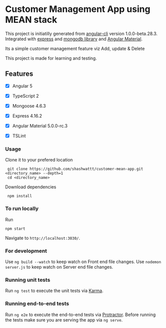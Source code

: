 # Customer Management App using MEAN stack

This project is initiatilly generated from [angular-cli](https://github.com/angular/angular-cli) version 1.0.0-beta.28.3.
Integrated with [express](https://expressjs.com/) and [mongodb library](http://mongoosejs.com/) and [Angular Material](https://material.angular.io/). 

Its a simple customer management feature viz Add, update & Delete

This project is made for learning and testing.

## Features
- [x] Angular 5
- [x] TypeScript 2
- [x] Mongoose 4.6.3
- [x] Express 4.16.2
- [x] Angular Material 5.0.0-rc.3
- [x] TSLint


### Usage
Clone it to your prefered location 

```
 git clone https://github.com/shashwattt/customer-mean-app.git <directory_name> --depth=1
 cd <directory_name>
```
Download dependencies

```
 npm install
```

### To run locally
Run 
```
npm start
```
Navigate to `http://localhost:3030/`.

### For development

Use `ng build --watch` to keep watch on Front end file changes.
Use `nodemon server.js` to keep watch on Server end file changes.

### Running unit tests

Run `ng test` to execute the unit tests via [Karma](https://karma-runner.github.io).

### Running end-to-end tests

Run `ng e2e` to execute the end-to-end tests via [Protractor](http://www.protractortest.org/).
Before running the tests make sure you are serving the app via `ng serve`.
